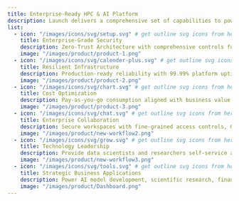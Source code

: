 ```yaml
---
title: Enterprise-Ready HPC & AI Platform
description: Launch delivers a comprehensive set of capabilities to power your most demanding AI and high-performance computing workloads.
list:
  - icon: "/images/icons/svg/setup.svg" # get outline svg icons from here - https://www.svgrepo.com/vectors/security/outlined/
    title: Enterprise-Grade Security
    description: Zero-Trust Architecture with comprehensive controls for regulated environments, supporting GDPR, HIPAA, SOC 2, and industry-specific frameworks.
    image: "/images/product/product-1.png"
  - icon: "/images/icons/svg/calender-plus.svg" # get outline svg icons from here - https://www.svgrepo.com/vectors/security/outlined/
    title: Resilient Infrastructure
    description: Production-ready reliability with 99.99% platform uptime, multi-region deployment, and automated failover capabilities for mission-critical applications.
    image: "/images/product/product-2.png"
  - icon: "/images/icons/svg/chart.svg" # get outline svg icons from here - https://www.svgrepo.com/vectors/security/outlined/
    title: Cost Optimization
    description: Pay-as-you-go consumption aligned with business value delivery, with resource forecasting and cost attribution by project, team, or application.
    image: "/images/product/product-3.png"
  - icon: "/images/icons/svg/chat.svg" # get outline svg icons from here - https://www.svgrepo.com/vectors/security/outlined/
    title: Enterprise Collaboration
    description: Secure workspaces with fine-grained access controls, Git integration, artifact management, and built-in knowledge sharing features.
    image: "/images/product/new-workflow2.png"
  - icon: "/images/icons/svg/grow.svg" # get outline svg icons from here - https://www.svgrepo.com/vectors/security/outlined/
    title: Technology Leadership
    description: Provide data scientists and researchers self-service access to the cutting-edge hardware innovations they require through workflow orchestration that optimizes the resources to their requirements.
    image: "/images/product/new-workflow3.png"
  - icon: "/images/icons/svg/tools.svg" # get outline svg icons from here - https://www.svgrepo.com/vectors/security/outlined/
    title: Strategic Business Applications
    description: Power AI model development, scientific research, financial modeling, and enterprise data analytics with optimized infrastructure and workflows.
    image: "/images/product/Dashboard.png"
---
```

